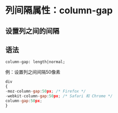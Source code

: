 # 列间隔属性：column-gap

## 设置列之间的间隔

## 语法

```
column-gap: length|normal;
```

例：设置列之间间隔50像素

```javascript
div
{
-moz-column-gap:50px; /* Firefox */
-webkit-column-gap:50px; /* Safari 和 Chrome */
column-gap:50px;
}
```